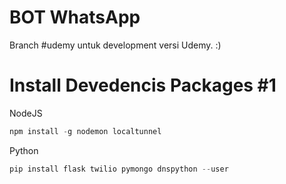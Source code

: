 # BOT WhatsApp

Branch #udemy untuk development versi Udemy. :)

# Install Devedencis Packages #1

NodeJS

```javascript
npm install -g nodemon localtunnel
```

Python

```javascript
pip install flask twilio pymongo dnspython --user
```

